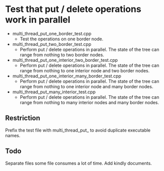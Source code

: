# Test that put / delete operations work in parallel

* multi_thread_put_one_border_test.cpp
  * Test the operations on one border node.
* multi_thread_put_two_border_test.cpp
  * Perform put / delete operations in parallel. The state of the tree can range from nothing to two border nodes.
* multi_thread_put_one_interior_two_border_test.cpp
  * Perform put / delete operations in parallel. The state of the tree can range from nothing to one interior node and two border nodes.
* multi_thread_put_one_interior_many_border_test.cpp
  * Perform put / delete operations in parallel. The state of the tree can range from nothing to one interior node and many border nodes.
* multi_thread_put_many_interior_test.cpp
  * Perform put / delete operations in parallel. The state of the tree can range from nothing to many interior nodes and many border nodes.

## Restriction

Prefix the test file with multi_thread_put_ to avoid duplicate executable names.

## Todo

Separate files some file consumes a lot of time. Add kindly documents.
